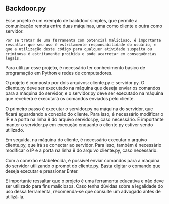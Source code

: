 ## Backdoor.py

Esse projeto é um exemplo de backdoor simples, que permite a comunicação remota entre duas máquinas, uma como cliente e outra como servidor.

`Por se tratar de uma ferramenta com potencial malicioso, é importante ressaltar que seu uso é estritamente responsabilidade do usuário, e que a utilização deste código para qualquer atividade suspeita ou criminosa é estritamente proibida e pode acarretar em consequências legais.`

Para utilizar esse projeto, é necessário ter conhecimento básico de programação em Python e redes de computadores.

O projeto é composto por dois arquivos: cliente.py e servidor.py. O cliente.py deve ser executado na máquina que deseja enviar os comandos para a máquina do servidor, e o servidor.py deve ser executado na máquina que receberá e executará os comandos enviados pelo cliente.

O primeiro passo é executar o servidor.py na máquina do servidor, que ficará aguardando a conexão do cliente. Para isso, é necessário modificar o IP e a porta na linha 9 do arquivo servidor.py, caso necessário. É importante manter o servidor.py em execução enquanto o cliente.py estiver sendo utilizado.

Em seguida, na máquina do cliente, é necessário executar o arquivo cliente.py, que irá se conectar ao servidor. Para isso, também é necessário modificar o IP e a porta na linha 9 do arquivo cliente.py, caso necessário.

Com a conexão estabelecida, é possível enviar comandos para a máquina do servidor utilizando o prompt do cliente.py. Basta digitar o comando que deseja executar e pressionar Enter.

É importante ressaltar que o projeto é uma ferramenta educativa e não deve ser utilizado para fins maliciosos. Caso tenha dúvidas sobre a legalidade do uso dessa ferramenta, recomenda-se que consulte um advogado antes de utilizá-la.